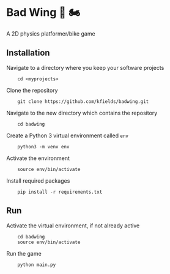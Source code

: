 # Bad Wing :butterfly: :motorcycle:

A 2D physics platformer/bike game

## Installation

Navigate to a directory where you keep your software projects

        cd <myprojects>

Clone the repository

        git clone https://github.com/kfields/badwing.git
        
Navigate to the new directory which contains the repository

        cd badwing

Create a Python 3 virtual environment called `env`

        python3 -m venv env
        
Activate the environment

        source env/bin/activate
        
Install required packages

        pip install -r requirements.txt


## Run

Activate the virtual environment, if not already active

        cd badwing
        source env/bin/activate
        
Run the game

        python main.py
